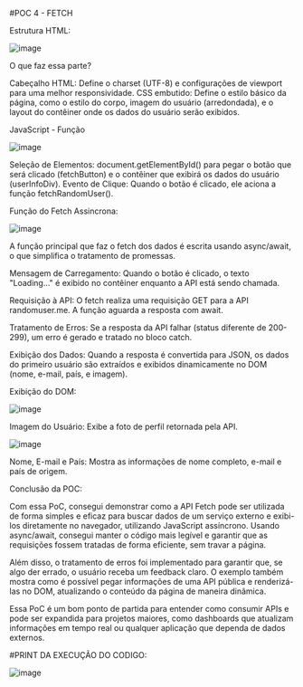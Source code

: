 #POC 4 - FETCH

Estrutura HTML: 

![image](https://github.com/user-attachments/assets/0a5adabe-be30-4aec-bf16-90fac3f5b261)

O que faz essa parte?

Cabeçalho HTML: Define o charset (UTF-8) e configurações de viewport para uma melhor responsividade.
CSS embutido: Define o estilo básico da página, como o estilo do corpo, imagem do usuário (arredondada), e o layout do contêiner onde os dados do usuário serão exibidos.

JavaScript - Função 

![image](https://github.com/user-attachments/assets/11018793-e34c-410f-b15f-7722d9a0060b)

Seleção de Elementos: document.getElementById() para pegar o botão que será clicado (fetchButton) e o contêiner que exibirá os dados do usuário (userInfoDiv).
Evento de Clique: Quando o botão é clicado, ele aciona a função fetchRandomUser().



Função do Fetch Assincrona:

![image](https://github.com/user-attachments/assets/1d803b24-8f6b-4eaa-a28c-e16235bc0d7f)

A função principal que faz o fetch dos dados é escrita usando async/await, o que simplifica o tratamento de promessas.

Mensagem de Carregamento: Quando o botão é clicado, o texto "Loading..." é exibido no contêiner enquanto a API está sendo chamada.

Requisição à API: O fetch realiza uma requisição GET para a API randomuser.me. A função aguarda a resposta com await.

Tratamento de Erros: Se a resposta da API falhar (status diferente de 200-299), um erro é gerado e tratado no bloco catch.

Exibição dos Dados: Quando a resposta é convertida para JSON, os dados do primeiro usuário são extraídos e exibidos dinamicamente no DOM (nome, e-mail, país, e imagem).

Exibição do DOM:

![image](https://github.com/user-attachments/assets/2233eacc-9cae-4a82-a72b-ee33f5be3cb7)

Imagem do Usuário: Exibe a foto de perfil retornada pela API.

![image](https://github.com/user-attachments/assets/d5c45b7e-f595-4abb-b708-38efd4537ed2)

Nome, E-mail e País: Mostra as informações de nome completo, e-mail e país de origem.

Conclusão da POC:

Com essa PoC, consegui demonstrar como a API Fetch pode ser utilizada de forma simples e eficaz para buscar dados de um serviço externo e exibi-los diretamente no navegador, utilizando JavaScript assíncrono. Usando async/await, consegui manter o código mais legível e garantir que as requisições fossem tratadas de forma eficiente, sem travar a página.

Além disso, o tratamento de erros foi implementado para garantir que, se algo der errado, o usuário receba um feedback claro. O exemplo também mostra como é possível pegar informações de uma API pública e renderizá-las no DOM, atualizando o conteúdo da página de maneira dinâmica.

Essa PoC é um bom ponto de partida para entender como consumir APIs e pode ser expandida para projetos maiores, como dashboards que atualizam informações em tempo real ou qualquer aplicação que dependa de dados externos.




#PRINT DA EXECUÇÃO DO CODIGO: 

![image](https://github.com/user-attachments/assets/849e982f-d25d-4c5a-8372-73bc774d8b5c)




